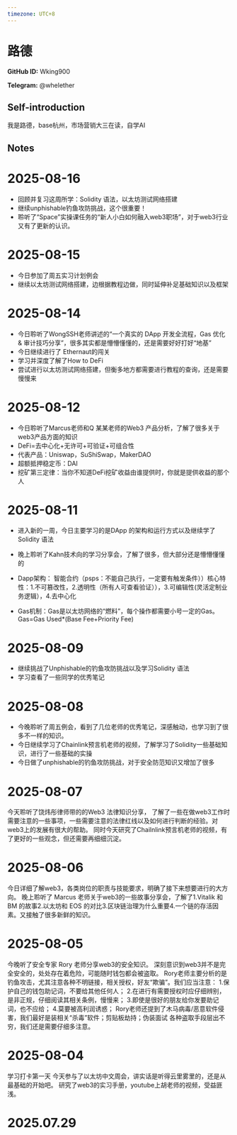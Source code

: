 ```yaml
---
timezone: UTC+8
---
```


# 路德

**GitHub ID:** Wking900

**Telegram:** @whelether

## Self-introduction

我是路德，base杭州，市场营销大三在读，自学AI

## Notes

<!-- Content_START -->
# 2025-08-16

- 回顾并复习这周所学：Solidity 语法，以太坊测试网络搭建
- 继续unphishable钓鱼攻防挑战，这个很重要！
- 聆听了“Space”实操课任务的“新人小白如何融入web3职场”，对于web3行业又有了更新的认识。

# 2025-08-15

-  今日参加了周五实习计划例会
-  继续以太坊测试网络搭建，边根据教程边做，同时延伸补足基础知识以及框架

# 2025-08-14

- 今日聆听了WongSSH老师讲述的“一个真实的 DApp 开发全流程，Gas 优化 & 审计技巧分享”，很多其实都是懵懵懂懂的，还是需要好好打好“地基”
-  今日继续进行了 Ethernaut的闯关
- 学习并深度了解了How to DeFi
- 尝试进行以太坊测试网络搭建，但衡多地方都需要进行教程的查询，还是需要慢慢来

# 2025-08-12

- 今日聆听了Marcus老师和Q 某某老师的Web3 产品分析，了解了很多关于web3产品方面的知识
- DeFi=去中心化+无许可+可验证+可组合性
- 代表产品：Uniswap，SuShiSwap，MakerDAO
- 超额抵押稳定币：DAI
- 挖矿第三定律：当你不知道DeFi挖矿收益由谁提供时，你就是提供收益的那个人

# 2025-08-11

- 进入新的一周，今日主要学习的是DApp 的架构和运行方式以及继续学了Solidity 语法
- 晚上聆听了Kahn技术向的学习分享会，了解了很多，但大部分还是懵懵懂懂的
- Dapp架构：
智能合约（psps：不能自己执行，一定要有触发条件））核心特性：1.不可篡改性，2.透明性（所有人可查看验证）），3.可编辑性(灵活定制业务逻辑），4.去中心化

- Gas机制：Gas是以太坊网络的“燃料”，每个操作都需要小号一定的Gas。
Gas=Gas Used*(Base Fee+Priority Fee)

# 2025-08-09

- 继续挑战了Unphishable的钓鱼攻防挑战以及学习Solidity 语法
- 学习查看了一些同学的优秀笔记

# 2025-08-08

- 今晚聆听了周五例会，看到了几位老师的优秀笔记，深感触动，也学习到了很多不一样的知识。
- 今日继续学习了Chainlink预言机老师的视频，了解学习了Solidity一些基础知识，进行了一些基础的实操
- 今日做了unphishable的钓鱼攻防挑战，对于安全防范知识又增加了很多

# 2025-08-07

今天聆听了饶炜彤律师带的的Web3 法律知识分享，
了解了一些在做web3工作时需要注意的一些事项，一些需要注意的法律红线以及如何进行判断的经验。对web3上的发展有很大的帮助。
同时今天研究了Chailnlink预言机老师的视频，有了更好的一些观念，但还需要再细细沉淀。

# 2025-08-06

今日详细了解web3，各类岗位的职责与技能要求，明确了接下来想要进行的大方向。
晚上聆听了 Marcus 老师关于web3的一些故事分享会，了解了1.Vitalik 和 BM 的故事2.以太坊和 EOS 的对比3.区块链治理为什么重要4.一个链的存活因素。又接触了很多新鲜的知识。

# 2025-08-05

今晚听了安全专家 Rory 老师分享web3的安全知识。
深刻意识到web3并不是完全安全的，处处存在着危险，可能随时钱包都会被盗取。
Rory老师主要分析的是钓鱼攻击，尤其注意各种不明链接，相关授权，好友“欺骗”。我们应当注意：
1.保护自己的钱包助记词，不要给其他任何人；
2.在进行有需要授权时应仔细辨别，是非正规，仔细阅读其相关条例，慢慢来；
3.即使是很好的朋友给你发要助记词，也不应给；
4.莫要被高利润诱惑；
Rory老师还提到了木马病毒/恶意软件侵害，我们最好是装相关“杀毒”软件；剪贴板劫持；伪装面试
各种盗取手段层出不穷，我们还是需要仔细多注意。

# 2025-08-04

学习打卡第一天
今天参与了以太坊中文周会，讲实话是听得云里雾里的，还是从最基础的开始吧。
研究了web3的实习手册，youtube上胡老师的视频，受益匪浅。


# 2025.07.29


<!-- Content_END -->
